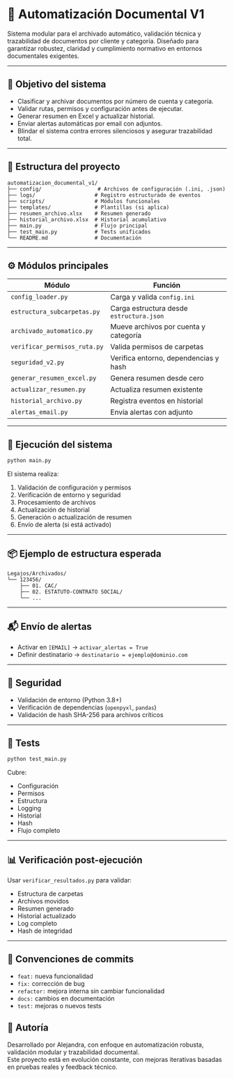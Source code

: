 # 📘 Automatización Documental V1

Sistema modular para el archivado automático, validación técnica y trazabilidad de documentos por cliente y categoría. Diseñado para garantizar robustez, claridad y cumplimiento normativo en entornos documentales exigentes.

---

## 🚀 Objetivo del sistema

- Clasificar y archivar documentos por número de cuenta y categoría.
- Validar rutas, permisos y configuración antes de ejecutar.
- Generar resumen en Excel y actualizar historial.
- Enviar alertas automáticas por email con adjuntos.
- Blindar el sistema contra errores silenciosos y asegurar trazabilidad total.

---

## 🧩 Estructura del proyecto

```
automatizacion_documental_v1/
├── config/                  # Archivos de configuración (.ini, .json)
├── logs/                   # Registro estructurado de eventos
├── scripts/                # Módulos funcionales
├── templates/              # Plantillas (si aplica)
├── resumen_archivo.xlsx    # Resumen generado
├── historial_archivo.xlsx  # Historial acumulativo
├── main.py                 # Flujo principal
├── test_main.py            # Tests unificados
└── README.md               # Documentación
```

---

## ⚙️ Módulos principales

| Módulo                        | Función |
|------------------------------|---------|
| `config_loader.py`           | Carga y valida `config.ini` |
| `estructura_subcarpetas.py`  | Carga estructura desde `estructura.json` |
| `archivado_automatico.py`    | Mueve archivos por cuenta y categoría |
| `verificar_permisos_ruta.py` | Valida permisos de carpetas |
| `seguridad_v2.py`            | Verifica entorno, dependencias y hash |
| `generar_resumen_excel.py`   | Genera resumen desde cero |
| `actualizar_resumen.py`      | Actualiza resumen existente |
| `historial_archivo.py`       | Registra eventos en historial |
| `alertas_email.py`           | Envía alertas con adjunto |

---

## 🧪 Ejecución del sistema

```bash
python main.py
```

El sistema realiza:

1. Validación de configuración y permisos  
2. Verificación de entorno y seguridad  
3. Procesamiento de archivos  
4. Actualización de historial  
5. Generación o actualización de resumen  
6. Envío de alerta (si está activado)

---

## 📦 Ejemplo de estructura esperada

```
Legajos/Archivados/
└── 123456/
    ├── 01. CAC/
    ├── 02. ESTATUTO-CONTRATO SOCIAL/
    └── ...
```

---

## 📬 Envío de alertas

- Activar en `[EMAIL]` → `activar_alertas = True`
- Definir destinatario → `destinatario = ejemplo@dominio.com`

---

## 🔐 Seguridad

- Validación de entorno (Python 3.8+)
- Verificación de dependencias (`openpyxl`, `pandas`)
- Validación de hash SHA-256 para archivos críticos

---

## 🧪 Tests

```bash
python test_main.py
```

Cubre:

- Configuración  
- Permisos  
- Estructura  
- Logging  
- Historial  
- Hash  
- Flujo completo

---

## 📊 Verificación post-ejecución

Usar `verificar_resultados.py` para validar:

- Estructura de carpetas  
- Archivos movidos  
- Resumen generado  
- Historial actualizado  
- Log completo  
- Hash de integridad

---

## 📌 Convenciones de commits

- `feat:` nueva funcionalidad  
- `fix:` corrección de bug  
- `refactor:` mejora interna sin cambiar funcionalidad  
- `docs:` cambios en documentación  
- `test:` mejoras o nuevos tests

## 📝 Autoría

Desarrollado por Alejandra, con enfoque en automatización robusta, validación modular y trazabilidad documental.  
Este proyecto está en evolución constante, con mejoras iterativas basadas en pruebas reales y feedback técnico.